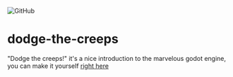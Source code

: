 ![GitHub](https://img.shields.io/github/license/mashape/apistatus.svg)

# dodge-the-creeps

"Dodge the creeps!" it's a nice introduction to the marvelous godot engine, you
can make it yourself [right here](http://docs.godotengine.org/en/3.0/getting_started/step_by_step/your_first_game.html)
